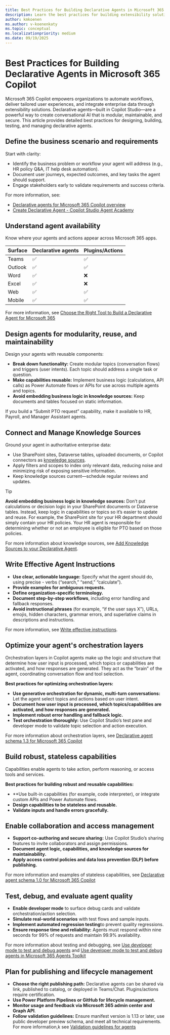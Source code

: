```yaml
---
title: Best Practices for Building Declarative Agents in Microsoft 365 Copilot
description: Learn the best practices for building extensibility solutions for Microsoft 365 Copilot.
author: kmkoenen
ms.author: v-koenenkaty
ms.topic: conceptual
ms.localizationpriority: medium
ms.date: 09/19/2025
---
```


# Best Practices for Building Declarative Agents in Microsoft 365 Copilot

Microsoft 365 Copilot empowers organizations to automate workflows, deliver tailored user experiences, and integrate enterprise data through extensibility solutions. Declarative agents—built in Copilot Studio—are a powerful way to create conversational AI that is modular, maintainable, and secure. This article provides detailed best practices for designing, building, testing, and managing declarative agents.

## Define the business scenario and requirements

Start with clarity:

- Identify the business problem or workflow your agent will address (e.g., HR policy Q&A, IT help desk automation).
- Document user journeys, expected outcomes, and key tasks the agent should support.
- Engage stakeholders early to validate requirements and success criteria.

For more information, see:
- [Declarative agents for Microsoft 365 Copilot overview](overview-declarative-agent.md)
- [ Create Declarative Agent - Copilot Studio Agent Academy](https://microsoft.github.io/agent-academy/recruit/03-create-a-declarative-agent-for-M365Copilot/)

## Understand agent availability

Know where your agents and actions appear across Microsoft 365 apps.

| Surface | Declarative agents | Plugins/Actions |
| --------| --------| ----------|
| Teams   |  :white_check_mark: |  :white_check_mark: |  
| Outlook |  :white_check_mark: |  :white_check_mark: |  
| Word    |  :white_check_mark: |         :x:         |  
| Excel   |  :white_check_mark: |         :x:         |  
| Web     |  :white_check_mark: |  :white_check_mark: |  
| Mobile  |  :white_check_mark: |  :white_check_mark: |  

For more information, see [Choose the Right Tool to Build a Declarative Agent for Microsoft 365](declarative-agent-tool-comparison.md)

## Design agents for modularity, reuse, and maintainability

Design your agents with reusable components:

- **Break down functionality:** Create modular topics (conversation flows) and triggers (user intents). Each topic should address a single task or question.
- **Make capabilities reusable:** Implement business logic (calculations, API calls) as Power Automate flows or APIs for use across multiple agents and topics.
- **Avoid embedding business logic in knowledge sources:** Keep documents and tables focused on static information.

If you build a “Submit PTO request” capability, make it available to HR, Payroll, and Manager Assistant agents.

## Connect and Manage Knowledge Sources

Ground your agent in authoritative enterprise data:

- Use SharePoint sites, Dataverse tables, uploaded documents, or Copilot connectors as [knowledge sources](knowledge-sources.md).
- Apply filters and scopes to index only relevant data, reducing noise and minimizing risk of exposing sensitive information.
- Keep knowledge sources current—schedule regular reviews and updates.

> [!TIP]
> **Avoid embedding business logic in knowledge sources:** Don’t put calculations or decision logic in your SharePoint documents or Dataverse tables. Instead, keep logic in capabilities or topics so it’s easier to update and reuse. For example, the SharePoint site for your HR department should simply contain your HR policies. Your HR agent is responsible for determining whether or not an employee is eligible for PTO based on those policies.

For more information about knowledge sources, see [Add Knowledge Sources to your Declarative Agent](knowledge-sources.md).

## Write Effective Agent Instructions

- **Use clear, actionable language:** Specify what the agent should do, using precise - verbs (“search,” “send,” “calculate”).
- **Provide examples for ambiguous requests.**
- **Define organization-specific terminology.**
- **Document step-by-step workflows**, including error handling and fallback responses.
- **Avoid instructional phrases** (for example, “if the user says X”), URLs, emojis, hidden characters, grammar errors, and superlative claims in descriptions and instructions.

For more information, see [Write effective instructions](declarative-agent-instructions.md).

## Optimize your agent's orchestration layers

Orchestration layers in Copilot agents make up the logic and structure that determine how user input is processed, which topics or capabilities are activated, and how responses are generated. They act as the “brain” of the agent, coordinating conversation flow and tool selection.

**Best practices for optimizing orchestration layers:**

- **Use generative orchestration for dynamic, multi-turn conversations:** Let the agent select topics and actions based on user intent.
- **Document how user input is processed, which topics/capabilities are activated, and how responses are generated.**
- **Implement robust error handling and fallback logic.**
- **Test orchestration thoroughly:** Use Copilot Studio’s test pane and developer mode to validate topic selection and action execution.

For more information about orchestration layers, see [Declarative agent schema 1.3 for Microsoft 365 Copilot](declarative-agent-manifest-1.3.md)

## Build robust, stateless capabilities

Capabilities enable agents to take action, perform reasoning, or access tools and services.

**Best practices for building robust and reusable capabilities:**

- **Use built-in capabilities (for example, code interpreter), or integrate custom APIs and Power Automate flows.
- **Design capabilities to be stateless and reusable.**
- **Validate inputs and handle errors gracefully.**

## Enable collaboration and access management

- **Support co-authoring and secure sharing:** Use Copilot Studio’s sharing features to invite collaborators and assign permissions.
- **Document agent logic, capabilities, and knowledge sources for maintainability.**
- **Apply access control policies and data loss prevention (DLP) before publishing.**

For more information and examples of stateless capabilities, see [Declarative agent schema 1.0 for Microsoft 365 Copilot](declarative-agent-manifest-1.0.md)

## Test, debug, and evaluate agent quality

- **Enable developer mode** to surface debug cards and validate orchestration/action selection.
- **Simulate real-world scenarios** with test flows and sample inputs.
- **Implement automated regression testing**to prevent quality regressions.
- **Ensure response time and reliability:** Agents must respond within nine seconds for 99% of requests and maintain 99.9% availability.

For more information about testing and debugging, see [Use developer mode to test and debug agents](debugging-copilot-agent.md) and [Use developer mode to test and debug agents in Microsoft 365 Agents Toolkit](debugging-copilot-agent-vscode.md)

## Plan for publishing and lifecycle management

- **Choose the right publishing path:** Declarative agents can be shared via link, published to catalog, or deployed in Teams/Chat. Plugins/actions require certification.
- **Use Power Platform Pipelines or GitHub for lifecycle management.**
- **Monitor usage and feedback via Microsoft 365 admin center and Graph API**.
- **Follow validation guidelines:** Ensure manifest version is 1.13 or later, use public developer preview schema, and meet all technical requirements. For more information,k see [Validation guidelines for agents](https://learn.microsoft.com/microsoftteams/platform/concepts/deploy-and-publish/appsource/prepare/review-copilot-validation-guidelines)
